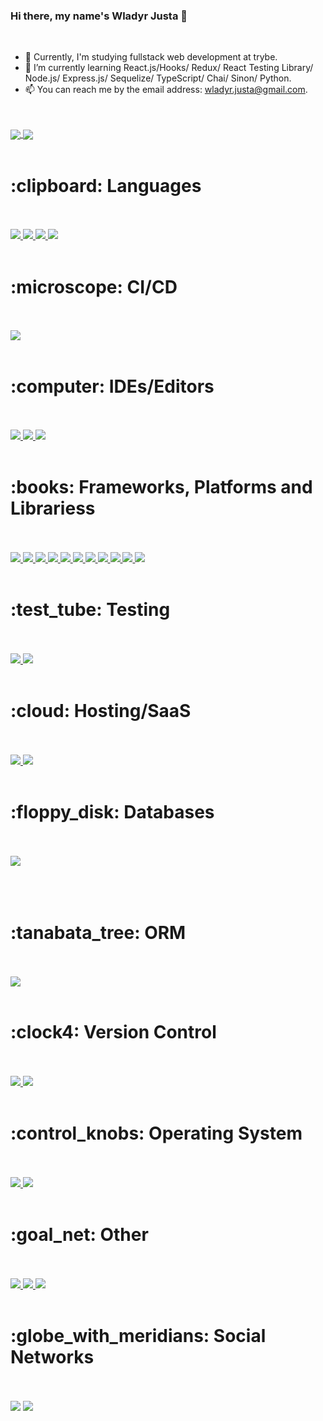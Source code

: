 ### Hi there, my name's Wladyr Justa 👋

<br>

- 🔭 Currently, I'm studying fullstack web development at trybe.
- 🌱 I’m currently learning React.js/Hooks/ Redux/ React Testing Library/
    Node.js/ Express.js/ Sequelize/ TypeScript/ Chai/ Sinon/ Python.
- 📫 You can reach me by the email address: wladyr.justa@gmail.com.
<br>
<br>
<a href="https://github.com/anuraghazra/github-readme-stats"> <img align="center" src="https://github-readme-stats.vercel.app/api?username=wladyrjusta&show_icons=true&theme=dark"/> </a>
<a href="https://github.com/anuraghazra/convoychat"> <img align="center" src="https://github-readme-stats.vercel.app/api/top-langs/?username=wladyrjusta&layout=compact&show_icons=true&theme=dark&langs_count=9"/> </a>
<br>
<br>
<h1> :clipboard: Languages </h1>
<br>
<br>
<a href=""> <img src="https://img.shields.io/badge/javascript-%23323330.svg?style=for-the-badge&logo=javascript&logoColor=%23F7DF1E"/> </a>
<a href=""> <img src="https://img.shields.io/badge/typescript-%23007ACC.svg?style=for-the-badge&logo=typescript&logoColor=white"/> </a>
<a href=""> <img src="https://img.shields.io/badge/html5-%23E34F26.svg?style=for-the-badge&logo=html5&logoColor=white"/> </a>
<a href=""> <img src="https://img.shields.io/badge/css3-%231572B6.svg?style=for-the-badge&logo=css3&logoColor=white"/> </a>
<br>
<br>
<h1> :microscope: CI/CD </h1>
<br>
<br>
<a href=""> <img src="https://img.shields.io/badge/github%20actions-%232671E5.svg?style=for-the-badge&logo=githubactions&logoColor=white"/> </a>
<br>
<br>
<h1> :computer: IDEs/Editors </h1>
<br>
<br>
<a href=""> <img src="https://img.shields.io/badge/Visual%20Studio%20Code-0078d7.svg?style=for-the-badge&logo=visual-studio-code&logoColor=white"/> </a>
<a href=""> <img src="https://img.shields.io/badge/VS%20Code%20Insiders-35b393.svg?style=for-the-badge&logo=visual-studio-code&logoColor=white"/> </a>
<a href=""> <img src="https://img.shields.io/badge/Stackblitz-fff?style=for-the-badge&logo=Stackblitz&logoColor=1389FD"/> </a>
<br>
<br>
<h1> :books: Frameworks, Platforms and Librariess </h1>
<br>
<br>
<a href=""> <img src="https://img.shields.io/badge/vite-%23646CFF.svg?style=for-the-badge&logo=vite&logoColor=white"/> </a>
<a href=""> <img src="https://img.shields.io/badge/react-%2320232a.svg?style=for-the-badge&logo=react&logoColor=%2361DAFB"/> </a>
<a href=""> <img src="https://img.shields.io/badge/node.js-6DA55F?style=for-the-badge&logo=node.js&logoColor=white"/> </a>
<a href=""> <img src="https://img.shields.io/badge/express.js-%23404d59.svg?style=for-the-badge&logo=express&logoColor=%2361DAFB"/> </a>
<a href=""> <img src="https://img.shields.io/badge/React_Router-CA4245?style=for-the-badge&logo=react-router&logoColor=white"/> </a>
<a href=""> <img src="https://img.shields.io/badge/React%20Hook%20Form-%23EC5990.svg?style=for-the-badge&logo=reacthookform&logoColor=white"/> </a>
<a href=""> <img src="https://img.shields.io/badge/NPM-%23CB3837.svg?style=for-the-badge&logo=npm&logoColor=white"/> </a>
<a href=""> <img src="https://img.shields.io/badge/redux-%23593d88.svg?style=for-the-badge&logo=redux&logoColor=white"/> </a>
<a href=""> <img src="https://img.shields.io/badge/Semantic%20UI%20React-%2335BDB2.svg?style=for-the-badge&logo=SemanticUIReact&logoColor=white"/> </a>
<a href=""> <img src="https://img.shields.io/badge/tailwindcss-%2338B2AC.svg?style=for-the-badge&logo=tailwind-css&logoColor=white"/> </a>
<a href=""> <img src="https://img.shields.io/badge/bootstrap-%23563D7C.svg?style=for-the-badge&logo=bootstrap&logoColor=white"/> </a>
<br>
<br>
<h1> :test_tube: Testing </h1> 
<br>
<br>
<a href=""> <img src="https://img.shields.io/badge/-jest-%23C21325?style=for-the-badge&logo=jest&logoColor=white"/> </a>
<a href=""> <img src="https://img.shields.io/badge/-TestingLibrary-%23E33332?style=for-the-badge&logo=testing-library&logoColor=white"/> </a>
<br>
<br>
<h1> :cloud: Hosting/SaaS </h1>
<br>
<br>
<a href=""> <img src="https://img.shields.io/badge/github%20pages-121013?style=for-the-badge&logo=github&logoColor=white"/> </a>
<a href=""> <img src="https://img.shields.io/badge/vercel-%23000000.svg?style=for-the-badge&logo=vercel&logoColor=white"/> </a>
<br>
<br>
<h1> :floppy_disk: Databases </h1>
<br>
<br>
<a href=""> <img src="https://img.shields.io/badge/mysql-%2300f.svg?style=for-the-badge&logo=mysql&logoColor=white"/> </a>
<br>
<br>
<br>
<br>
<h1> :tanabata_tree: ORM </h1>
<br>
<br>
<a href=""> <img src="https://img.shields.io/badge/Sequelize-52B0E7?style=for-the-badge&logo=Sequelize&logoColor=white"/> </a>
<br>
<br>
<h1> :clock4: Version Control </h1> 
<br>
<br>
<a href=""> <img src="https://img.shields.io/badge/git-%23F05033.svg?style=for-the-badge&logo=git&logoColor=white"/> </a>
<a href=""> <img src="https://img.shields.io/badge/github-%23121011.svg?style=for-the-badge&logo=github&logoColor=white"/> </a>
<br>
<br>
<h1> :control_knobs: Operating System </h1>
<br>
<br>
<a href=""> <img src="https://img.shields.io/badge/Linux-FCC624?style=for-the-badge&logo=linux&logoColor=black"/> </a>
<a href=""> <img src="https://img.shields.io/badge/Ubuntu-E95420?style=for-the-badge&logo=ubuntu&logoColor=white"/> </a>
<br>
<br>
<h1> :goal_net: Other </h1>
<br>
<br>
<a href=""> <img src="https://img.shields.io/badge/docker-%230db7ed.svg?style=for-the-badge&logo=docker&logoColor=white"/> </a>
<a href=""> <img src="https://img.shields.io/badge/ESLint-4B3263?style=for-the-badge&logo=eslint&logoColor=white"/> </a>
<a href=""> <img src="https://img.shields.io/badge/Trello-%23026AA7.svg?style=for-the-badge&logo=Trello&logoColor=white"/> </a>
<br>
<br>
<h1> :globe_with_meridians: Social Networks </h1>
<br>
<br>
<a href="https://www.linkedin.com/in/wladyrjusta/" target="_blank"><img src="https://img.shields.io/badge/-LinkedIn-%230077B5?style=for-the-badge&logo=linkedin&logoColor=white" target="_blank"></a> 
<a href="https://www.instagram.com/nichtdeinfeuer/" target="_blank"><img src="https://img.shields.io/badge/-Instagram-%23E4405F?style=for-the-badge&logo=instagram&logoColor=white" target="_blank"></a>
